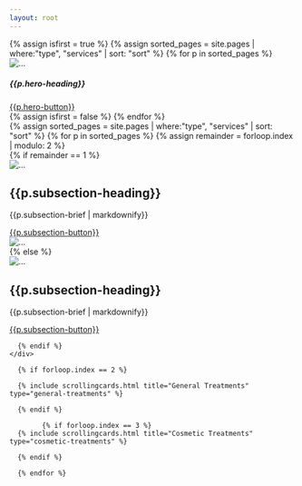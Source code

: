 ```yaml
---
layout: root
---
```

<div class="container-fluid bg-dark g-0">
<div class="container-fluid g-0">
<div id="carouselExampleSlidesOnly" class="carousel slide" data-bs-ride="carousel" data-bs-interval="5000" >
  <div class="carousel-inner">
      {% assign isfirst = true %}
      {% assign sorted_pages = site.pages | where:"type", "services" | sort: "sort" %}
      {% for p in sorted_pages %}
        <div class="carousel-item {% if isfirst == true %}active{% endif %}">
      <img src="{{p.hero-image}}" class="d-block w-100" alt="...">
      <div class="carousel-caption container notbg-frost rounded">
      <div class="mx-sm-5 px-sm-5">
        <h5>{{p.hero-heading}}</h5>
        <!--<p>{{p.hero-brief}}</p>-->
        <a class="btn btn-outline-light {{p.hero-button-class}}" href="{{p.url}}" role="button">{{p.hero-button}}</a>
      </div>
      </div>
    </div>
      {% assign isfirst = false %}
      {% endfor %}
    
  </div>
</div>
</div>

<div class="container-fluid notpt-3 bg-accent-prime-long g-0">

  <!--<div class="container py-1 py-sm-3">
      <div class="container text-light rounded p-0">
          <div class="p-3 px-5 px-sm-0">
              <div class="general-content">
                  {{content}}
              </div>
          </div>
      </div>
  </div>-->

  <div class="container g-0">
      {% assign sorted_pages = site.pages | where:"type", "services" | sort: "sort" %}
      {% for p in sorted_pages %}
      {% assign remainder = forloop.index | modulo: 2 %}
  <div class="container pt-3 pt-sm-5 text-light subsection g-5">
    <div class="row" style="background-color:{{p.subsection-color}}">
      {% if remainder == 1 %}
      <div class="col-md-6 bg-primary text-light g-0 d-block d-md-none">
        <img src="{{p.subsection-image}}" class="d-block w-100" alt="...">
      </div>
      <div class="col-md-6 p-0 my-0 px-md-5 my-md-5">
        <div class="p-5">
          <h2>{{p.subsection-heading}}</h2>
          <p>{{p.subsection-brief | markdownify}}</p>
          <a class="btn btn-outline-light {{p.subsection-button-class}}" href="{{p.url}}" role="button">{{p.subsection-button}}</a>
        </div>
      </div>
      <div class="col-md-6 bg-primary text-light g-0 d-none d-sm-none d-md-block">
        <img src="{{p.subsection-image}}" class="d-block w-100" alt="...">
      </div>
      {% else %}
      <div class="col-md-6 bg-primary text-light g-0">
        <img src="{{p.subsection-image}}" class="d-block w-100" alt="...">
      </div>
      <div class="col-md-6 p-0 my-0 px-md-5 my-md-5">
        <div class="p-5">
          <h2>{{p.subsection-heading}}</h2>
          <p>{{p.subsection-brief | markdownify}}</p>
          <a class="btn btn-outline-light {{p.subsection-button-class}}" href="{{p.url}}" role="button">{{p.subsection-button}}</a>
        </div>
      </div>
      
      {% endif %}
    </div>
  </div>
    
      {% if forloop.index == 2 %}

      {% include scrollingcards.html title="General Treatments" type="general-treatments" %}

      {% endif %}

            {% if forloop.index == 3 %}
      {% include scrollingcards.html title="Cosmetic Treatments" type="cosmetic-treatments" %}

      {% endif %}

      {% endfor %}



</div>

  </div>
</div>